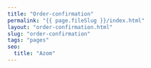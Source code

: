```yaml
---
title: "Order-confirmation"
permalink: "{{ page.fileSlug }}/index.html"
layout: "order-confirmation.html"
slug: "order-confirmation"
tags: "pages"
seo:
  title: "Azom"
---
```



